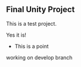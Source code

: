 Final Unity Project
-------------------

This is a test project.

Yes it is!

* This is a point

working on develop branch